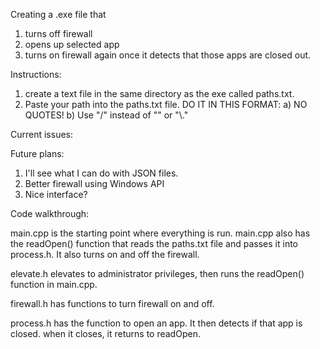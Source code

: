 Creating a .exe file that 
1) turns off firewall 
2) opens up selected app
3) turns on firewall again once it detects that those apps are closed out.

Instructions:
1) create a text file in the same directory as the exe called paths.txt.
2) Paste your path into the paths.txt file. DO IT IN THIS FORMAT:
    a) NO QUOTES!
    b) Use "/" instead of "\" or "\\."

Current issues:

Future plans:
1) I'll see what I can do with JSON files.
2) Better firewall using Windows API
3) Nice interface?

Code walkthrough:

main.cpp is the starting point where everything is run. main.cpp also has the readOpen() function that reads the paths.txt file and passes it into process.h. It also turns on and off the firewall.

elevate.h elevates to administrator privileges, then runs the readOpen() function in main.cpp.

firewall.h has functions to turn firewall on and off.

process.h has the function to open an app. It then detects if that app is closed. when it closes, it returns to readOpen.